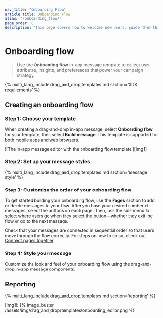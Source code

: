 ```yaml
---
nav_title: "Onboarding Flow"
article_title: Onboarding Flow
alias: "/onboarding_flow/"
page_order: 0
description: "This page covers how to welcome new users, guide them through benefits, and drive action using a compelling call to action."
---
```


# Onboarding flow

> Use the **Onboarding flow** in-app message template to collect user attributes, insights, and preferences that power your campaign strategy. 

{% multi_lang_include drag_and_drop/templates.md section='SDK requirements' %}

## Creating an onboarding flow

### Step 1: Choose your template

When creating a drag-and-drop in-app message, select **Onboarding flow** for your template, then select **Build message**. This template is supported for both mobile apps and web browsers.

![The in-app message editor with the onboarding flow template.][img1]

### Step 2: Set up your message styles

{% multi_lang_include drag_and_drop/templates.md section='message style' %}

### Step 3: Customize the order of your onboarding flow

To get started building your onboarding flow, use the **Pages** section to add or delete messages to your flow. After you have your desired number of messages, select the buttons on each page. Then, use the side menu to select where users go when they select the button—whether they exit the flow or go to the next message.

Check that your messages are connected in sequential order so that users move through the flow correctly. For steps on how to do so, check out [Connect pages together]({{site.baseurl}}/user_guide/message_building_by_channel/in-app_messages/drag_and_drop/create/?tab=adding%20pages#step-3a-connect-pages-together).

### Step 4: Style your message

Customize the look and feel of your onboarding flow using the drag-and-drop [in-app message components][3].

## Reporting

{% multi_lang_include drag_and_drop/templates.md section='reporting' %}

[img1]: {% image_buster /assets/img/drag_and_drop/templates/onboarding_editor.png %}

[3]: {{site.baseurl}}/user_guide/message_building_by_channel/in-app_messages/drag_and_drop/style_settings/#message-components